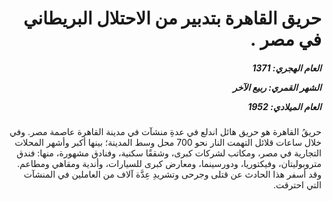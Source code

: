 <h1 dir="rtl">حريق القاهرة بتدبير من الاحتلال البريطاني في مصر .</h1>

<h5 dir="rtl">العام الهجري:  1371

الشهر القمري: ربيع الآخر

العام الميلادي: 1952</h5>

<p dir="rtl">حريقُ القاهرة هو حريق هائل اندلع في عدةِ منشآت في مدينة القاهرة عاصمة مصر. وفي خلال ساعات قلائل التهمت النار نحو 700 محل وسط المدينة؛ بينها أكبر وأشهر المحلات التجارية في مصر، ومكاتب لشركات كبرى، وشققًا سكنية، وفنادق مشهورة، منها: فندق متروبوليتان، وفيكتوريا، ودورسينما، ومعارض كبرى للسيارات، وأندية ومقاهي ومطاعم. وقد أسفر هذا الحادث عن قتلى وجرحى  وتشريدِ عِدَّة آلاف من العاملين في المنشآت التي احترقت.</p></br>
